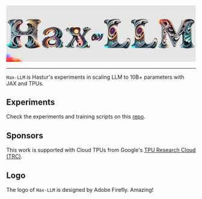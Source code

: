 ![Hax-LLM Logo](/docs/_static/hax-llm-2.jpg)

--------------------------------------------------------------------------------

`Hax-LLM` is Hastur's experiments in scaling LLM to 10B+ parameters with JAX and TPUs.

## Experiments
Check the experiments and training scripts on this [repo](https://github.com/sbl1996/llm_experiments).

## Sponsors
This work is supported with Cloud TPUs from Google's [TPU Research Cloud (TRC)](https://sites.research.google/trc/about/).

## Logo
The logo of `Hax-LLM` is designed by Adobe Firefly. Amazing!